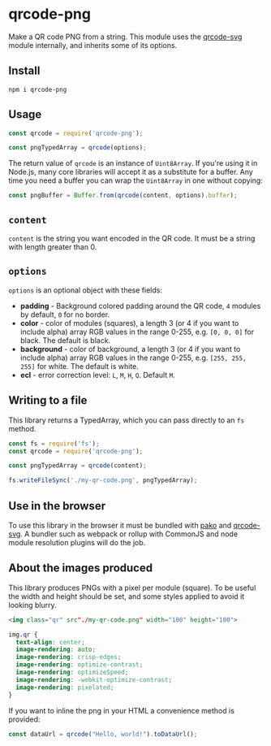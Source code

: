 # qrcode-png

Make a QR code PNG from a string. This module uses the [qrcode-svg] module
internally, and inherits some of its options.

## Install

```shell
npm i qrcode-png
```

## Usage

```javascript
const qrcode = require('qrcode-png');

const pngTypedArray = qrcode(options);
```

The return value of `qrcode` is an instance of `Uint8Array`. If you're using it
in Node.js, many core libraries will accept it as a substitute for a buffer. Any
time you need a buffer you can wrap the `Uint8Array` in one without copying:

```javascript
const pngBuffer = Buffer.from(qrcode(content, options).buffer);
```

## `content`

`content` is the string you want encoded in the QR code. It must be a string
with length greater than 0.

## `options`

`options` is an optional object with these fields:

* **padding** - Background colored padding around the QR code, `4` modules by default, `0` for no border.
* **color** - color of modules (squares), a length 3 (or 4 if you want to include alpha) array RGB values in the range 0-255, e.g. `[0, 0, 0]` for black. The default is black.
* **background** - color of background, a length 3 (or 4 if you want to include alpha) array RGB values in the range 0-255, e.g. `[255, 255, 255]` for white. The default is white.
* **ecl** - error correction level: `L`, `M`, `H`, `Q`. Default `M`.

## Writing to a file

This library returns a TypedArray, which you can pass directly to an `fs`
method.

```javascript
const fs = require('fs');
const qrcode = require('qrcode-png');

const pngTypedArray = qrcode(content);

fs.writeFileSync('./my-qr-code.png', pngTypedArray);
```

## Use in the browser

To use this library in the browser it must be bundled with [pako] and
[qrcode-svg]. A bundler such as webpack or rollup with CommonJS and node module
resolution plugins will do the job.

## About the images produced

This library produces PNGs with a pixel per module (square). To be useful the
width and height should be set, and some styles applied to avoid it looking
blurry.

```html
<img class="qr" src"./my-qr-code.png" width="100" height="100">
```

```css
img.qr {
  text-align: center;
  image-rendering: auto;
  image-rendering: crisp-edges;
  image-rendering: optimize-contrast;
  image-rendering: optimizeSpeed;
  image-rendering: -webkit-optimize-contrast;
  image-rendering: pixelated;
}
```

If you want to inline the png in your HTML a convenience method is provided:

```javascript
const dataUrl = qrcode("Hello, world!").toDataUrl();
```

[qrcode-svg]: https://npmjs.com/package/qrcode-svg
[pako]: https://npmjs.com/package/pako
[better to use a buffer]: https://nodejs.org/dist/latest-v16.x/docs/api/globals.html#atobdata
